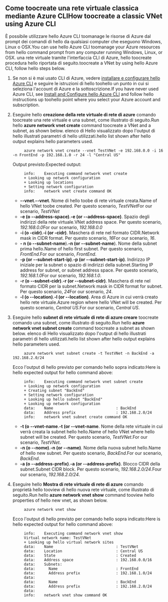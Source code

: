 ## <a name="how-toocreate-a-classic-vnet-using-azure-cli"></a><span data-ttu-id="1aa13-101">Come toocreate una rete virtuale classica mediante Azure CLI</span><span class="sxs-lookup"><span data-stu-id="1aa13-101">How toocreate a classic VNet using Azure CLI</span></span>
<span data-ttu-id="1aa13-102">È possibile utilizzare hello Azure CLI toomanage le risorse di Azure dal prompt dei comandi di hello da qualsiasi computer che eseguono Windows, Linux o OSX.</span><span class="sxs-lookup"><span data-stu-id="1aa13-102">You can use hello Azure CLI toomanage your Azure resources from hello command prompt from any computer running Windows, Linux, or OSX.</span></span> <span data-ttu-id="1aa13-103">una rete virtuale tramite l'interfaccia CLI di Azure, hello toocreate procedura hello riportata di seguito.</span><span class="sxs-lookup"><span data-stu-id="1aa13-103">toocreate a VNet by using hello Azure CLI, follow hello steps below.</span></span>

1. <span data-ttu-id="1aa13-104">Se non si è mai usato CLI di Azure, vedere [installare e configurare hello Azure CLI](../articles/cli-install-nodejs.md) e seguire le istruzioni di hello toohello un punto in cui si seleziona l'account di Azure e la sottoscrizione.</span><span class="sxs-lookup"><span data-stu-id="1aa13-104">If you have never used Azure CLI, see [Install and Configure hello Azure CLI](../articles/cli-install-nodejs.md) and follow hello instructions up toohello point where you select your Azure account and subscription.</span></span>
2. <span data-ttu-id="1aa13-105">Eseguire hello **creazione della rete virtuale di rete di azure** comando toocreate una rete virtuale e una subnet, come illustrato di seguito.</span><span class="sxs-lookup"><span data-stu-id="1aa13-105">Run hello **azure network vnet create** command toocreate a VNet and a subnet, as shown below.</span></span> <span data-ttu-id="1aa13-106">elenco di Hello visualizzato dopo l'output di hello illustrati parametri di hello utilizzati.</span><span class="sxs-lookup"><span data-stu-id="1aa13-106">hello list shown after hello output explains hello parameters used.</span></span>
   
            azure network vnet create --vnet TestVNet -e 192.168.0.0 -i 16 -n FrontEnd -p 192.168.1.0 -r 24 -l "Central US"
   
    <span data-ttu-id="1aa13-107">Output previsto:</span><span class="sxs-lookup"><span data-stu-id="1aa13-107">Expected output:</span></span>
   
            info:    Executing command network vnet create
            + Looking up network configuration
            + Looking up locations
            + Setting network configuration
            info:    network vnet create command OK
   
   * <span data-ttu-id="1aa13-108">**--vnet**.</span><span class="sxs-lookup"><span data-stu-id="1aa13-108">**--vnet**.</span></span> <span data-ttu-id="1aa13-109">Nome di hello toobe di rete virtuale creata.</span><span class="sxs-lookup"><span data-stu-id="1aa13-109">Name of hello VNet toobe created.</span></span> <span data-ttu-id="1aa13-110">Per questo scenario, *TestVNet*</span><span class="sxs-lookup"><span data-stu-id="1aa13-110">For our scenario, *TestVNet*</span></span>
   * <span data-ttu-id="1aa13-111">**-e (o --address-space)**.</span><span class="sxs-lookup"><span data-stu-id="1aa13-111">**-e (or --address-space)**.</span></span> <span data-ttu-id="1aa13-112">Spazio degli indirizzi della rete virtuale.</span><span class="sxs-lookup"><span data-stu-id="1aa13-112">VNet address space.</span></span> <span data-ttu-id="1aa13-113">Per questo scenario, *192.168.0.0*</span><span class="sxs-lookup"><span data-stu-id="1aa13-113">For our scenario, *192.168.0.0*</span></span>
   * <span data-ttu-id="1aa13-114">**-i (o -cidr)**.</span><span class="sxs-lookup"><span data-stu-id="1aa13-114">**-i (or -cidr)**.</span></span> <span data-ttu-id="1aa13-115">Maschera di rete nel formato CIDR.</span><span class="sxs-lookup"><span data-stu-id="1aa13-115">Network mask in CIDR format.</span></span> <span data-ttu-id="1aa13-116">Per questo scenario, *16*</span><span class="sxs-lookup"><span data-stu-id="1aa13-116">For our scenario, *16*.</span></span>
   * <span data-ttu-id="1aa13-117">**- n (o --subnet-name**).</span><span class="sxs-lookup"><span data-stu-id="1aa13-117">**-n (or --subnet-name**).</span></span> <span data-ttu-id="1aa13-118">Nome della subnet prima hello.</span><span class="sxs-lookup"><span data-stu-id="1aa13-118">Name of hello first subnet.</span></span> <span data-ttu-id="1aa13-119">Per questo scenario, *FrontEnd*.</span><span class="sxs-lookup"><span data-stu-id="1aa13-119">For our scenario, *FrontEnd*.</span></span>
   * <span data-ttu-id="1aa13-120">**-p (or --subnet-start-ip)**.</span><span class="sxs-lookup"><span data-stu-id="1aa13-120">**-p (or --subnet-start-ip)**.</span></span> <span data-ttu-id="1aa13-121">Indirizzo IP iniziale per la subnet o spazio di indirizzi della subnet.</span><span class="sxs-lookup"><span data-stu-id="1aa13-121">Starting IP address for subnet, or subnet address space.</span></span> <span data-ttu-id="1aa13-122">Per questo scenario, *192.168.1.0*</span><span class="sxs-lookup"><span data-stu-id="1aa13-122">For our scenario, *192.168.1.0*.</span></span>
   * <span data-ttu-id="1aa13-123">**-r (o --subnet-cidr)**.</span><span class="sxs-lookup"><span data-stu-id="1aa13-123">**-r (or --subnet-cidr)**.</span></span> <span data-ttu-id="1aa13-124">Maschera di rete nel formato CIDR per la subnet.</span><span class="sxs-lookup"><span data-stu-id="1aa13-124">Network mask in CIDR format for subnet.</span></span> <span data-ttu-id="1aa13-125">Per questo scenario, *24*</span><span class="sxs-lookup"><span data-stu-id="1aa13-125">For our scenario, *24*.</span></span>
   * <span data-ttu-id="1aa13-126">**-l (o --location)**.</span><span class="sxs-lookup"><span data-stu-id="1aa13-126">**-l (or --location)**.</span></span> <span data-ttu-id="1aa13-127">Area di Azure in cui verrà creato hello rete virtuale.</span><span class="sxs-lookup"><span data-stu-id="1aa13-127">Azure region where hello VNet will be created.</span></span> <span data-ttu-id="1aa13-128">Per questo scenario, *Central US*.</span><span class="sxs-lookup"><span data-stu-id="1aa13-128">For our scenario, *Central US*.</span></span>
3. <span data-ttu-id="1aa13-129">Eseguire hello **subnet di rete virtuale di rete di azure creare** toocreate comando una subnet, come illustrato di seguito.</span><span class="sxs-lookup"><span data-stu-id="1aa13-129">Run hello **azure network vnet subnet create** command toocreate a subnet as shown below.</span></span> <span data-ttu-id="1aa13-130">elenco di Hello visualizzato dopo l'output di hello illustrati parametri di hello utilizzati.</span><span class="sxs-lookup"><span data-stu-id="1aa13-130">hello list shown after hello output explains hello parameters used.</span></span>
   
            azure network vnet subnet create -t TestVNet -n BackEnd -a 192.168.2.0/24
   
    <span data-ttu-id="1aa13-131">Ecco l'output di hello previsto per comando hello sopra indicato:</span><span class="sxs-lookup"><span data-stu-id="1aa13-131">Here is hello expected output for hello command above:</span></span>
   
            info:    Executing command network vnet subnet create
            + Looking up network configuration
            + Creating subnet "BackEnd"
            + Setting network configuration
            + Looking up hello subnet "BackEnd"
            + Looking up network configuration
            data:    Name                            : BackEnd
            data:    Address prefix                  : 192.168.2.0/24
            info:    network vnet subnet create command OK
   
   * <span data-ttu-id="1aa13-132">**-t (o --vnet-name**.</span><span class="sxs-lookup"><span data-stu-id="1aa13-132">**-t (or --vnet-name**.</span></span> <span data-ttu-id="1aa13-133">Nome della rete virtuale in cui verrà creata la subnet hello hello.</span><span class="sxs-lookup"><span data-stu-id="1aa13-133">Name of hello VNet where hello subnet will be created.</span></span> <span data-ttu-id="1aa13-134">Per questo scenario, *TestVNet*.</span><span class="sxs-lookup"><span data-stu-id="1aa13-134">For our scenario, *TestVNet*.</span></span>
   * <span data-ttu-id="1aa13-135">**-n (o --nome)**.</span><span class="sxs-lookup"><span data-stu-id="1aa13-135">**-n (or --name)**.</span></span> <span data-ttu-id="1aa13-136">Nome della nuova subnet hello.</span><span class="sxs-lookup"><span data-stu-id="1aa13-136">Name of hello new subnet.</span></span> <span data-ttu-id="1aa13-137">Per questo scenario, *BackEnd*.</span><span class="sxs-lookup"><span data-stu-id="1aa13-137">For our scenario, *BackEnd*.</span></span>
   * <span data-ttu-id="1aa13-138">**-a (o --address-prefix)**.</span><span class="sxs-lookup"><span data-stu-id="1aa13-138">**-a (or --address-prefix)**.</span></span> <span data-ttu-id="1aa13-139">Blocco CIDR della subnet.</span><span class="sxs-lookup"><span data-stu-id="1aa13-139">Subnet CIDR block.</span></span> <span data-ttu-id="1aa13-140">Per questo scenario, *192.168.2.0/24*.</span><span class="sxs-lookup"><span data-stu-id="1aa13-140">Four our scenario, *192.168.2.0/24*.</span></span>
4. <span data-ttu-id="1aa13-141">Eseguire hello **Mostra di rete virtuale di rete di azure** comando proprietà hello tooview di hello nuova rete virtuale, come illustrato di seguito.</span><span class="sxs-lookup"><span data-stu-id="1aa13-141">Run hello **azure network vnet show** command tooview hello properties of hello new vnet, as shown below.</span></span>
   
            azure network vnet show
   
    <span data-ttu-id="1aa13-142">Ecco l'output di hello previsto per comando hello sopra indicato:</span><span class="sxs-lookup"><span data-stu-id="1aa13-142">Here is hello expected output for hello command above:</span></span>
   
            info:    Executing command network vnet show
            Virtual network name: TestVNet
            + Looking up hello virtual network sites
            data:    Name                            : TestVNet
            data:    Location                        : Central US
            data:    State                           : Created
            data:    Address space                   : 192.168.0.0/16
            data:    Subnets:
            data:      Name                          : FrontEnd
            data:      Address prefix                : 192.168.1.0/24
            data:
            data:      Name                          : BackEnd
            data:      Address prefix                : 192.168.2.0/24
            data:
            info:    network vnet show command OK

